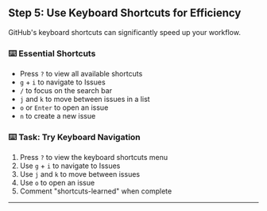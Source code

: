 ## Step 5: Use Keyboard Shortcuts for Efficiency

GitHub's keyboard shortcuts can significantly speed up your workflow.

### ⌨️ Essential Shortcuts

- Press `?` to view all available shortcuts
- `g` + `i` to navigate to Issues
- `/` to focus on the search bar
- `j` and `k` to move between issues in a list
- `o` or `Enter` to open an issue
- `n` to create a new issue

### :keyboard: Task: Try Keyboard Navigation

1. Press `?` to view the keyboard shortcuts menu
2. Use `g` + `i` to navigate to Issues
3. Use `j` and `k` to move between issues
4. Use `o` to open an issue
5. Comment "shortcuts-learned" when complete

---


